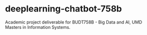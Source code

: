 # deeplearning-chatbot-758b
Academic project deliverable for BUDT758B - Big Data and AI, UMD Masters in Information Systems.
